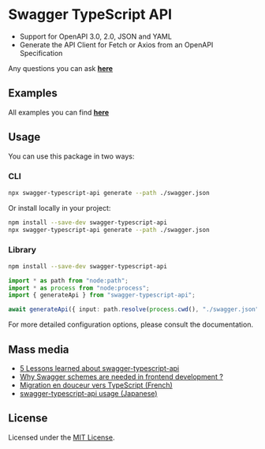 # Swagger TypeScript API

- Support for OpenAPI 3.0, 2.0, JSON and YAML
- Generate the API Client for Fetch or Axios from an OpenAPI Specification

Any questions you can ask [**here**](https://github.com/acacode/swagger-typescript-api/discussions)

## Examples

All examples you can find [**here**](https://github.com/acacode/swagger-typescript-api/tree/main/tests)

## Usage

You can use this package in two ways:

### CLI

```bash
npx swagger-typescript-api generate --path ./swagger.json
```

Or install locally in your project:

```bash
npm install --save-dev swagger-typescript-api
npx swagger-typescript-api generate --path ./swagger.json
```

### Library

```bash
npm install --save-dev swagger-typescript-api
```

```typescript
import * as path from "node:path";
import * as process from "node:process";
import { generateApi } from "swagger-typescript-api";

await generateApi({ input: path.resolve(process.cwd(), "./swagger.json") });
```

For more detailed configuration options, please consult the documentation.

## Mass media

- [5 Lessons learned about swagger-typescript-api](https://christo8989.medium.com/5-lessons-learned-about-swagger-typescript-api-511240b34c1)
- [Why Swagger schemes are needed in frontend development ?](https://dev.to/js2me/why-swagger-schemes-are-needed-in-frontend-development-2cb4)
- [Migration en douceur vers TypeScript (French)](https://www.premieroctet.com/blog/migration-typescript/)
- [swagger-typescript-api usage (Japanese)](https://zenn.dev/watahaya/articles/2f4a716c47903b)

## License

Licensed under the [MIT License](https://github.com/acacode/swagger-typescript-api/blob/main/LICENSE).
